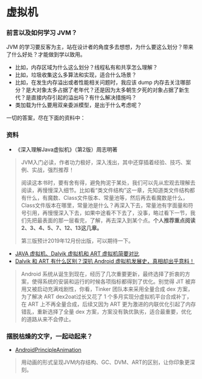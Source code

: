 # 虚拟机

### 前言以及如何学习 JVM？

JVM 的学习要反客为主，站在设计者的角度多去想想，为什么要这么划分？带来了什么好处？才能做到学以致用。

- 比如，内存区域为什么这么划分？线程私有和共享怎么理解？
- 比如，垃圾收集这么多算法和实现，适合什么场景？
- 比如，在发生内存溢出或者性能相关问题时，我应该 dump 内存去关注哪部分？是大对象太多占据了老年代？还是因为太多朝生夕死的对象占据了新生代？是直接内存引起的溢出吗？有什么解决措施吗？
- 类加载为什么要用双亲委派模型，是出于什么考虑呢？

一切的答案，尽在下面的资料中：

### 资料

- 《深入理解Java虚拟机》（第2版）周志明著
> JVM入门必读，作者功力极好，深入浅出，其中还穿插着经验、技巧、案例、实战，强烈推荐！
>
> 阅读这本书时，要有舍有得，避免拘泥于某处，我们可以先从宏观去理解去阅读，再慢慢深入细节。比如看“类文件结构”这一章，先知道类文件结构都有什么，有魔数、Class文件版本、常量池等，然后再去看魔数是什么，Class文件版本在哪里，常量池是什么？再深入下去，常量池有字面量和符号引用，再慢慢深入下去，如果中途看不下去了，没事，略过看下一节，我们先把最表面的那一层看完，了解，再去深入到某个点。**个人推荐重点阅读2、3、4、5、7、12、13这几章。**
> 
> 第三版预计2019年12月份出版，可以期待一下。

- [JAVA 虚拟机、Dalvik 虚拟机和 ART 虚拟机简要对比](https://blog.csdn.net/jason0539/article/details/50440669)
- [Dalvik 和 ART 有什么区别？深扒 Android 虚拟机发展史，真相却出乎意料！](https://juejin.im/post/5c232907f265da61662482b4)
> Android 系统从诞生到现在，经历了几次重要更新，最终选择了折衷的方案，使得系统的安装和运行的时候各项指标都得到了优化。别觉得 JIT 被弃用又被启动充满戏剧性，你看，Tinker 团队本来采用全量合成 dex 方案，为了解决 ART dex2oat过长又花了 1 个多月实现分虚拟机平台合成补丁，在 ART 上不再全量合成，后续又因为 ART 更为激进的内联优化引起了内存错乱，重新选择了全量 dex 方案，方案没有孰优孰劣，适合最重要，优化的道路从来不会停止。

### 摆脱枯燥的文字，一起动起来？

- [AndroidPrincipleAnimation](https://github.com/feelschaotic/AndroidPrincipleAnimation)
> 用动画的形式呈现JVM内存结构、GC、DVM、ART的区别，让你印象更深刻。
